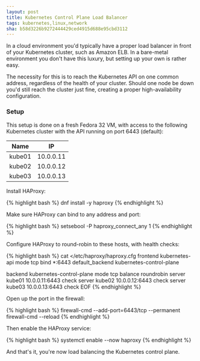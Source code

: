 ```yaml
---
layout: post
title: Kubernetes Control Plane Load Balancer
tags: kubernetes,linux,network
sha: b58d3226b9272444429ced4915d688e95cbd3112
---
```


In a cloud environment you'd typically have a proper load balancer in front of your Kubernetes cluster, such as Amazon ELB. In a bare-metal environment you don't have this luxury, but setting up your own is rather easy.

The necessity for this is to reach the Kubernetes API on one common address, regardless of the health of your cluster. Should one node be down you'd still reach the cluster just fine, creating a proper high-availability configuration.

### Setup

This setup is done on a fresh Fedora 32 VM, with access to the following Kubernetes cluster with the API running on port 6443 (default):

| Name   | IP        |
|--------|-----------|
| kube01 | 10.0.0.11 |
| kube02 | 10.0.0.12 |
| kube03 | 10.0.0.13 |

Install HAProxy:

{% highlight bash %}
dnf install -y haproxy
{% endhighlight %}

Make sure HAProxy can bind to any address and port:

{% highlight bash %}
setsebool -P haproxy_connect_any 1
{% endhighlight %}

Configure HAProxy to round-robin to these hosts, with health checks:

{% highlight bash %}
cat <<EOF >/etc/haproxy/haproxy.cfg
frontend kubernetes-api
	mode tcp
	bind *:6443
	default_backend kubernetes-control-plane

backend kubernetes-control-plane
	mode    tcp
	balance roundrobin
	server  kube01 10.0.0.11:6443 check
	server  kube02 10.0.0.12:6443 check
	server  kube03 10.0.0.13:6443 check
EOF
{% endhighlight %}

Open up the port in the firewall:

{% highlight bash %}
firewall-cmd --add-port=6443/tcp --permanent
firewall-cmd --reload
{% endhighlight %}

Then enable the HAProxy service:

{% highlight bash %}
systemctl enable --now haproxy
{% endhighlight %}

And that's it, you're now load balancing the Kubernetes control plane.

